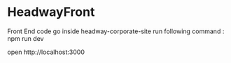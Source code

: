 # HeadwayFront
Front End code
go inside headway-corporate-site
run following command :
npm run dev

open http://localhost:3000
